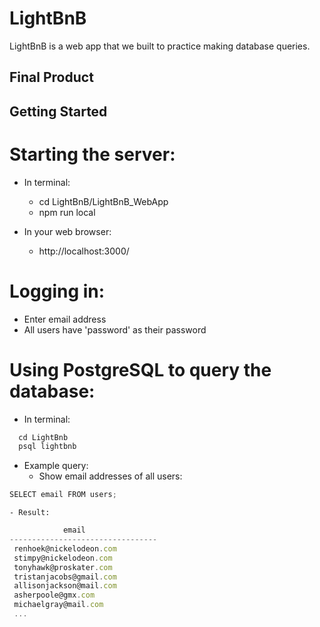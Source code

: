 # LightBnB

LightBnB is a web app that we built to practice making database queries.


## Final Product




## Getting Started

# Starting the server:
- In terminal:
  - cd LightBnB/LightBnB_WebApp
  - npm run local

- In your web browser:
  - http://localhost:3000/

# Logging in:
- Enter email address
- All users have 'password' as their password

# Using PostgreSQL to query the database:
- In terminal:
```js
  cd LightBnb
  psql lightbnb
```
- Example query:
  - Show email addresses of all users:
```js
SELECT email FROM users;
```
    - Result:
```js
            email              
---------------------------------
 renhoek@nickelodeon.com
 stimpy@nickelodeon.com
 tonyhawk@proskater.com
 tristanjacobs@gmail.com
 allisonjackson@mail.com
 asherpoole@gmx.com
 michaelgray@mail.com
 ...
 ```